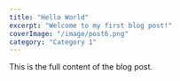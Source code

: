 ```yaml
---
title: "Hello World"
excerpt: "Welcome to my first blog post!"
coverImage: "/image/post6.png"
category: "Category 1"
---
```


This is the full content of the blog post.



